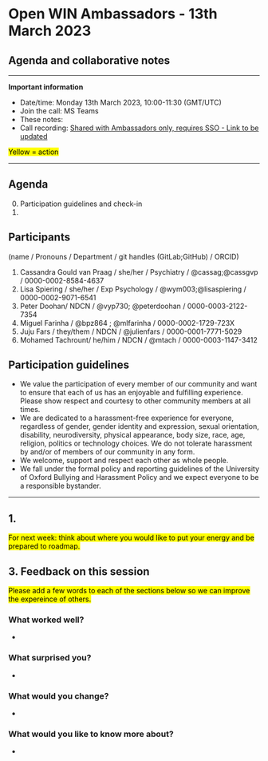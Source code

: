 # Open WIN Ambassadors - 13th March 2023
## Agenda and collaborative notes

-----

**Important information**

- Date/time: Monday 13th March 2023, 10:00-11:30 (GMT/UTC)
- Join the call: MS Teams
- These notes: []()
- Call recording: [Shared with Ambassadors only, requires SSO - Link to be updated]()



<mark>Yellow = action</mark>


-----

## Agenda
0. Participation guidelines and check-in
1. 

## Participants
(name / Pronouns / Department / git handles (GitLab;GitHub) / ORCID)
1. Cassandra Gould van Praag / she/her / Psychiatry / @cassag;@cassgvp / 0000-0002-8584-4637
2. Lisa Spiering / she/her / Exp Psychology / @wym003;@lisaspiering / 0000-0002-9071-6541
3. Peter Doohan/ NDCN / @vyp730; @peterdoohan / 0000-0003-2122-7354 
4. Miguel Farinha / @bpz864 ; @mlfarinha / 0000-0002-1729-723X
5. Juju Fars / they/them / NDCN / @julienfars / 0000-0001-7771-5029
6. Mohamed Tachrount/ he/him / NDCN / @mtach / 0000-0003-1147-3412 

## Participation guidelines
- We value the participation of every member of our community and want to ensure that each of us has an enjoyable and fulfilling experience. Please show respect and courtesy to other community members at all times.
- We are dedicated to a harassment-free experience for everyone, regardless of gender, gender identity and expression, sexual orientation, disability, neurodiversity, physical appearance, body size, race, age, religion, politics or technology choices. We do not tolerate harassment by and/or of members of our community in any form.
- We welcome, support and respect each other as whole people.
- We fall under the formal policy and reporting guidelines of the University of Oxford Bullying and Harassment Policy and we expect everyone to be a responsible bystander.


-----

## 1. 


<mark>For next week: think about where you would like to put your energy and be prepared to roadmap.</mark>

## 3. Feedback on this session
<mark>Please add a few words to each of the sections below so we can improve the expereince of others.</mark>
### What worked well?
- 
### What surprised you?
- 
### What would you change?
- 
### What would you like to know more about?
- 




